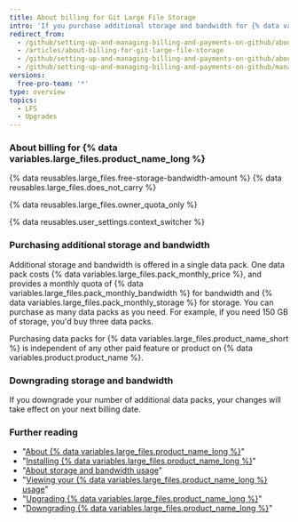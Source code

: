 ```yaml
---
title: About billing for Git Large File Storage
intro: 'If you purchase additional storage and bandwidth for {% data variables.large_files.product_name_long %}, your purchase shares your account''s existing billing date, payment method, and receipt.'
redirect_from:
  - /github/setting-up-and-managing-billing-and-payments-on-github/about-billing-for-git-large-file-storage
  - /articles/about-billing-for-git-large-file-storage
  - /github/setting-up-and-managing-billing-and-payments-on-github/about-billing-for-git-large-file-storage
  - /github/setting-up-and-managing-billing-and-payments-on-github/managing-billing-for-git-large-file-storage/about-billing-for-git-large-file-storage
versions:
  free-pro-team: '*'
type: overview
topics:
  - LFS
  - Upgrades
---
```

### About billing for {% data variables.large_files.product_name_long %}

{% data reusables.large_files.free-storage-bandwidth-amount %} {% data reusables.large_files.does_not_carry %}

{% data reusables.large_files.owner_quota_only %}

{% data reusables.user_settings.context_switcher %}

### Purchasing additional storage and bandwidth

Additional storage and bandwidth is offered in a single data pack. One data pack costs {% data variables.large_files.pack_monthly_price %}, and provides a monthly quota of {% data variables.large_files.pack_monthly_bandwidth %} for bandwidth and {% data variables.large_files.pack_monthly_storage %} for storage. You can purchase as many data packs as you need. For example, if you need 150 GB of storage, you'd buy three data packs.

Purchasing data packs for {% data variables.large_files.product_name_short %} is independent of any other paid feature or product on {% data variables.product.product_name %}.

### Downgrading storage and bandwidth

If you downgrade your number of additional data packs, your changes will take effect on your next billing date.

### Further reading

- "[About {% data variables.large_files.product_name_long %}](/articles/about-git-large-file-storage)"
- "[Installing {% data variables.large_files.product_name_long %}](/articles/installing-git-large-file-storage)"
- "[About storage and bandwidth usage](/articles/about-storage-and-bandwidth-usage)"
- "[Viewing your {% data variables.large_files.product_name_long %} usage](/articles/viewing-your-git-large-file-storage-usage)"
- "[Upgrading {% data variables.large_files.product_name_long %}](/articles/upgrading-git-large-file-storage)"
- "[Downgrading {% data variables.large_files.product_name_long %}](/articles/downgrading-git-large-file-storage)"

